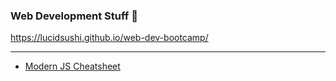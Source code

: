 ### Web Development Stuff :sushi:

https://lucidsushi.github.io/web-dev-bootcamp/

---

- [Modern JS Cheatsheet](https://github.com/mbeaudru/modern-js-cheatsheet)
